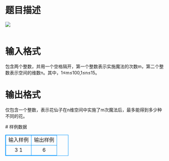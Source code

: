 # 

 
 # 题目描述 
<p>
<img border="0" src="/source/joyoi/tyvj-3639/img/aHR0cDovL3d3dy5qb3lvaS5jbi9wcm9ibGVtL3R5dmotMzYzOS9wcm9ibGVtc19pbWFnZXMvMjQ5MS8xMTk3LmpwZw==.jpg"><br><br></p> 

 
 # 输入格式 
<p>
包含两个整数，并用一个空格隔开，第一个整数表示实施魔法的次数m，第二个整数表示空间的维数n。其中，1≤m≤100,1≤n≤15。</p> 

 
 # 输出格式 
<p>
仅包含一个整数，表示花仙子在n维空间中实施了m次魔法后，最多能得到多少种不同的花。</p> 
# 样例数据
<style>
        table,table tr th, table tr td { border:1px solid #0094ff; }
        table { width: 200px; min-height: 25px; line-height: 25px; text-align: center; border-collapse: collapse;}   
    </style>
<table>
	<tr>
		<td>输入样例</td>
		<td>输出样例</td>
	</tr>
<tr><td>3 1</td><td>6</td></tr></table>
